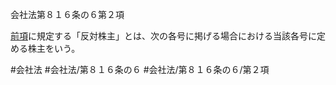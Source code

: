 会社法第８１６条の６第２項

[前項](会社法＿＿＿＿第８１６条の６第１項)に規定する「反対株主」とは、次の各号に掲げる場合における当該各号に定める株主をいう。

#会社法
#会社法/第８１６条の６
#会社法/第８１６条の６/第２項

